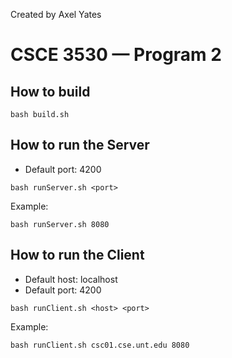 Created by Axel Yates

# CSCE 3530 — Program 2


## How to build

```
bash build.sh
```

## How to run the Server

- Default port: 4200

```
bash runServer.sh <port>
```

Example:
```
bash runServer.sh 8080
```

## How to run the Client

- Default host: localhost
- Default port: 4200

```
bash runClient.sh <host> <port>
```

Example:
```
bash runClient.sh csc01.cse.unt.edu 8080
```
